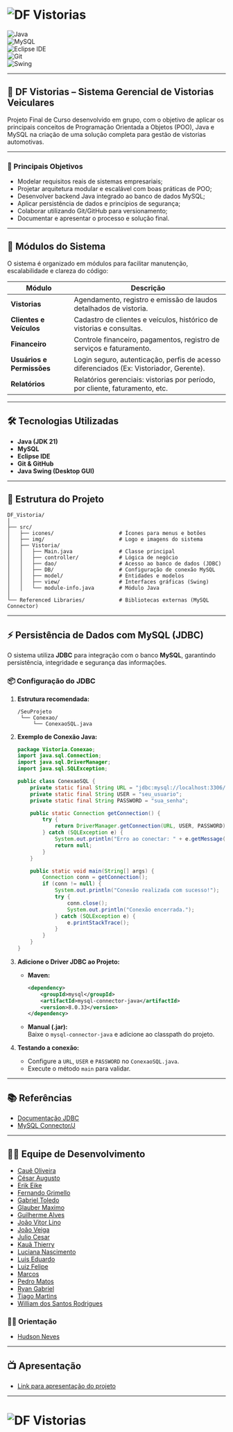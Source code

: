 # ![DF Vistorias](imagens/logo.gif)

![Java](https://img.shields.io/badge/Java-21-orange?logo=java&logoColor=white)  
![MySQL](https://img.shields.io/badge/MySQL-Database-blue?logo=mysql&logoColor=white)  
![Eclipse IDE](https://img.shields.io/badge/Eclipse-IDE-purple?logo=eclipseide&logoColor=white)  
![Git](https://img.shields.io/badge/Git-Version%20Control-red?logo=git&logoColor=white)  
![Swing](https://img.shields.io/badge/Java-Swing-yellow?logo=coffeescript&logoColor=white)  

---

## 🚗 DF Vistorias – Sistema Gerencial de Vistorias Veiculares

Projeto Final de Curso desenvolvido em grupo, com o objetivo de aplicar os principais conceitos de Programação Orientada a Objetos (POO), Java e MySQL na criação de uma solução completa para gestão de vistorias automotivas.

---

### 🎯 Principais Objetivos

- Modelar requisitos reais de sistemas empresariais;
- Projetar arquitetura modular e escalável com boas práticas de POO;
- Desenvolver backend Java integrado ao banco de dados MySQL;
- Aplicar persistência de dados e princípios de segurança;
- Colaborar utilizando Git/GitHub para versionamento;
- Documentar e apresentar o processo e solução final.

---

## 🧩 Módulos do Sistema

O sistema é organizado em módulos para facilitar manutenção, escalabilidade e clareza do código:

| Módulo                        | Descrição                                                                                                                                             |
|-------------------------------|-------------------------------------------------------------------------------------------------------------------------------------------------------|
| **Vistorias**                 | Agendamento, registro e emissão de laudos detalhados de vistoria.                                                                                     |
| **Clientes e Veículos**       | Cadastro de clientes e veículos, histórico de vistorias e consultas.                                                                                  |
| **Financeiro**                | Controle financeiro, pagamentos, registro de serviços e faturamento.                                                                                  |
| **Usuários e Permissões**     | Login seguro, autenticação, perfis de acesso diferenciados (Ex: Vistoriador, Gerente).                                                                |
| **Relatórios**                | Relatórios gerenciais: vistorias por período, por cliente, faturamento, etc.                                                                          |

---

## 🛠️ Tecnologias Utilizadas

- **Java (JDK 21)**  
- **MySQL**  
- **Eclipse IDE**  
- **Git & GitHub**  
- **Java Swing (Desktop GUI)**  

---

## 📂 Estrutura do Projeto

```
DF_Vistoria/
│
├── src/
│   ├── icones/                     # Ícones para menus e botões
│   ├── img/                        # Logo e imagens do sistema
│   ├── Vistoria/
│   │   ├── Main.java               # Classe principal
│   │   ├── controller/             # Lógica de negócio
│   │   ├── dao/                    # Acesso ao banco de dados (JDBC)
│   │   ├── DB/                     # Configuração de conexão MySQL
│   │   ├── model/                  # Entidades e modelos
│   │   ├── view/                   # Interfaces gráficas (Swing)
│   │   └── module-info.java        # Módulo Java
│
└── Referenced Libraries/           # Bibliotecas externas (MySQL Connector)
```

---

## ⚡ Persistência de Dados com MySQL (JDBC)

O sistema utiliza **JDBC** para integração com o banco **MySQL**, garantindo persistência, integridade e segurança das informações.

### 📦 Configuração do JDBC

1. **Estrutura recomendada:**
    ```
    /SeuProjeto
     └── Conexao/
         └── ConexaoSQL.java
    ```

2. **Exemplo de Conexão Java:**
    ```java
    package Vistoria.Conexao;
    import java.sql.Connection;
    import java.sql.DriverManager;
    import java.sql.SQLException;

    public class ConexaoSQL {
        private static final String URL = "jdbc:mysql://localhost:3306/seu_banco";
        private static final String USER = "seu_usuario";
        private static final String PASSWORD = "sua_senha";

        public static Connection getConnection() {
            try {
                return DriverManager.getConnection(URL, USER, PASSWORD);
            } catch (SQLException e) {
                System.out.println("Erro ao conectar: " + e.getMessage());
                return null;
            }
        }

        public static void main(String[] args) {
            Connection conn = getConnection();
            if (conn != null) {
                System.out.println("Conexão realizada com sucesso!");
                try {
                    conn.close();
                    System.out.println("Conexão encerrada.");
                } catch (SQLException e) {
                    e.printStackTrace();
                }
            }
        }
    }
    ```

3. **Adicione o Driver JDBC ao Projeto:**

    - **Maven:**
        ```xml
        <dependency>
            <groupId>mysql</groupId>
            <artifactId>mysql-connector-java</artifactId>
            <version>8.0.33</version>
        </dependency>
        ```
    - **Manual (.jar):**  
        Baixe o `mysql-connector-java` e adicione ao classpath do projeto.

4. **Testando a conexão:**  
    - Configure a `URL`, `USER` e `PASSWORD` no `ConexaoSQL.java`.
    - Execute o método `main` para validar.

---

## 📚 Referências

- [Documentação JDBC](https://docs.oracle.com/javase/tutorial/jdbc/)
- [MySQL Connector/J](https://dev.mysql.com/downloads/connector/j/)

---

## 👨‍💻 Equipe de Desenvolvimento

- [Cauê Oliveira](https://github.com/Caueoliveira-064)
- [César Augusto](https://github.com/Cesar0208)
- [Erik Eike](https://github.com/ErikEikeSilva)
- [Fernando Grimello](https://github.com/fernandogrimello)
- [Gabriel Toledo](https://github.com/toledoz)
- [Glauber Maximo](https://github.com/GlauberMaximo)
- [Guilherme Alves](https://github.com/guizera0701)
- [João Vitor Lino](https://github.com/joao2740)
- [João Veiga](https://github.com/joaomvgh)
- [Julio Cesar](https://github.com/Julio5630)
- [Kauã Thierry](https://github.com/Knunesth)
- [Luciana Nascimento](https://github.com/Luciana-Anascimento)
- [Luis Eduardo](https://github.com/xnigthking)
- [Luiz Felipe](https://github.com/luizfelipe90)
- [Marcos](https://github.com/ml2000322)
- [Pedro Matos](https://github.com/PMDL-0310)
- [Ryan Gabriel](https://github.com/Ryan25023110)
- [Tiago Martins](https://github.com/Massacral)
- [William dos Santos Rodrigues](https://github.com/William-Willam)

### 👨‍🏫 Orientação  
- [Hudson Neves](https://github.com/HudsonNeves)

---

## 📺 Apresentação

- [Link para apresentação do projeto](https://gamma.app/docs/DF-Vistorias-zfan18gjilzvg5z)

---

# ![DF Vistorias](imagens/parte_do_projeto.gif)
